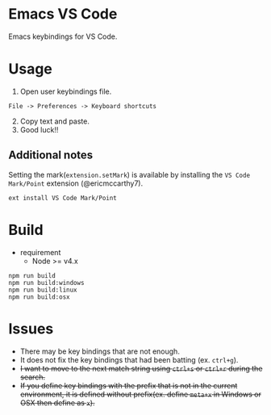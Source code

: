 # Emacs VS Code
Emacs keybindings for VS Code.

# Usage
1. Open user keybindings file.
```
File -> Preferences -> Keyboard shortcuts
```
2. Copy text and paste.
3. Good luck!!

## Additional notes
Setting the mark(`extension.setMark`) is available by installing the `VS Code Mark/Point` extension (@ericmccarthy7).
```
ext install VS Code Mark/Point
```


# Build
- requirement
  - Node >= v4.x

```
npm run build
npm run build:windows
npm run build:linux
npm run build:osx
```

# Issues
- There may be key bindings that are not enough.
- It does not fix the key bindings that had been batting (ex. `ctrl+g`).
- <del>I want to move to the next match string using `ctrl+s` or `ctrl+r` during the search.<del>
- <del>If you define key bindings with the prefix that is not in the current environment, it is defined without prefix(ex. define `meta+x` in Windows or OSX then define as `x`).</del>
